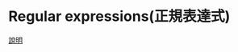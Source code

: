 # Regular expressions(正規表達式)

[說明](https://developer.mozilla.org/zh-TW/docs/Web/JavaScript/Guide/Regular_Expressions)

